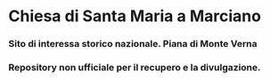 # Chiesa di Santa Maria a Marciano
### Sito di interessa storico nazionale. Piana di Monte Verna
### Repository non ufficiale per il recupero e la divulgazione.
